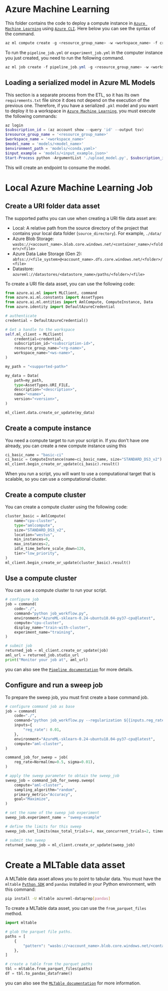 # Azure Machine Learning
This folder contains the code to deploy a compute instance in [`Azure Machine Learning`](https://learn.microsoft.com/en-us/azure/machine-learning/overview-what-is-azure-machine-learning?view=azureml-api-2) using [`Azure CLI`](https://learn.microsoft.com/en-us/cli/azure/). Here below you can see the syntax of the command.

```powershell
az ml compute create -g <resource_group_name> -w <workspace_name> -f create-instance.yml
```

To run the `pipeline_job.yml` or `experiment_job.yml` in the computer instance you just created, you need to run the following command.

```powershell
az ml job create -f pipeline_job.yml -g <resource_group_name> -w <workspace_name>
```

## Loading a serialized model in Azure ML Models

This section is a separate process from the ETL, so it has its own `requirements.txt` file since it does not depend on the execution of the previous one. Therefore, if you have a serialized `.pkl` model and you want to deploy it to a workspace in [`Azure Machine Learning`](https://learn.microsoft.com/en-us/azure/machine-learning/concept-workspace?view=azureml-api-2), you must execute the following commands:
```powershell
az login
$subscription_id = (az account show --query 'id' --output tsv)
$resource_group_name = '<resource_group_name>'
$workspace_name = '<workspace_name>'
$model_name = 'models/<model_name>'
$environment_path = 'models/<conda.yaml>'
$input_example = 'models/<input_example.json>'
Start-Process python -ArgumentList './upload_model.py', $subscription_id, $resource_group_name, $workspace_name, $model_name, $environment_path, $input_example -NoNewWindow -Wait
```

This will create an endpoint to consume the model. 

# Local Azure Machine Learning Job

## Create a URI folder data asset

The supported paths you can use when creating a URI file data asset are:

- Local: A relative path from the source directory of the project that contains your local data folder (`source_directory`). For example, `./data/`
- Azure Blob Storage: `wasbs://<account_name>.blob.core.windows.net/<container_name>/<folder>/<file>`
- Azure Data Lake Storage (Gen 2): `abfss://<file_system>@<account_name>.dfs.core.windows.net/<folder>/<file>`
- Datastore: `azureml://datastores/<datastore_name>/paths/<folder>/<file>`

To create a URI file data asset, you can use the following code:

```python
from azure.ai.ml import MLClient, command
from azure.ai.ml.constants import AssetTypes
from azure.ai.ml.entities import AmlCompute, ComputeInstance, Data
from azure.identity import DefaultAzureCredential

# authenticate
credential = DefaultAzureCredential()

# Get a handle to the workspace
self.ml_client = MLClient(
    credential=credential,
    subscription_id="<subscription-id>",
    resource_group_name="<rg-name>",
    workspace_name="<ws-name>",
)

my_path = "<supported-path>"

my_data = Data(
    path=my_path,
    type=AssetTypes.URI_FILE,
    description="<description>",
    name="<name>",
    version="<version>",
)

ml_client.data.create_or_update(my_data)
```

## Create a compute instance

You need a compute target to run your script in. If you don't have one already, you can create a new compute instance using this

```python
ci_basic_name = "basic-ci"
ci_basic = ComputeInstance(name=ci_basic_name, size="STANDARD_DS3_v2")
ml_client.begin_create_or_update(ci_basic).result()
```

When you run a script, you will want to use a computational target that is scalable, so you can use a computational cluster.

## Create a compute cluster

You can create a compute cluster using the following code:

```python
cluster_basic = AmlCompute(
    name="cpu-cluster",
    type="amlcompute",
    size="STANDARD_DS3_v2",
    location="westus",
    min_instances=0,
    max_instances=2,
    idle_time_before_scale_down=120,
    tier="low_priority",
)
ml_client.begin_create_or_update(cluster_basic).result()
```

## Use a compute cluster

You can use a compute cluster to run your script.

```python
# configure job
job = command(
    code="./",
    command="python job_workflow.py",
    environment="AzureML-sklearn-0.24-ubuntu18.04-py37-cpu@latest",
    compute="cpu-cluster",
    display_name="train-with-cluster",
    experiment_name="training",
)

# submit job
returned_job = ml_client.create_or_update(job)
aml_url = returned_job.studio_url
print("Monitor your job at", aml_url)
```
you can also see the [`Pipeline documentation`](https://learn.microsoft.com/es-es/training/modules/run-pipelines-azure-machine-learning/3-create-pipeline) for more details.
## Configure and run a sweep job

To prepare the sweep job, you must first create a base command job. 

```python
# configure command job as base
job = command(
    code="./",
    command="python job_workflow.py --regularization ${{inputs.reg_rate}}",
    inputs={
        "reg_rate": 0.01,
    },
    environment="AzureML-sklearn-0.24-ubuntu18.04-py37-cpu@latest",
    compute="aml-cluster",
)

command_job_for_sweep = job(
    reg_rate=Normal(mu=0.5, sigma=0.01),
)

# apply the sweep parameter to obtain the sweep_job
sweep_job = command_job_for_sweep.sweep(
    compute="aml-cluster",
    sampling_algorithm="random",
    primary_metric="Accuracy",
    goal="Maximize",
)

# set the name of the sweep job experiment
sweep_job.experiment_name = "sweep-example"

# define the limits for this sweep
sweep_job.set_limits(max_total_trials=4, max_concurrent_trials=2, timeout=7200)

# submit the sweep
returned_sweep_job = ml_client.create_or_update(sweep_job)
```
# Create a MLTable data asset 

A MLTable data asset allows you to point to tabular data. You must have the `mltable` [`Python SDK`](https://learn.microsoft.com/en-us/azure/machine-learning/how-to-mltable?view=azureml-api-2&tabs=cli) and `pandas` installed in your Python environment, with this command:

```bash
pip install -U mltable azureml-dataprep[pandas]
```
To create a MLTable data asset, you can use the `from_parquet_files` method.
```python
import mltable

# glob the parquet file paths.
paths = [
    {
        "pattern": "wasbs://<account_name>.blob.core.windows.net/<container_name>/<folder>/<file>.parquet"
    },
]

# create a table from the parquet paths
tbl = mltable.from_parquet_files(paths)
df = tbl.to_pandas_dataframe()
```
you can also see the [`MLTable documentation`](https://learn.microsoft.com/en-us/training/modules/make-data-available-azure-machine-learning/4-create-data-asset) for more information.
